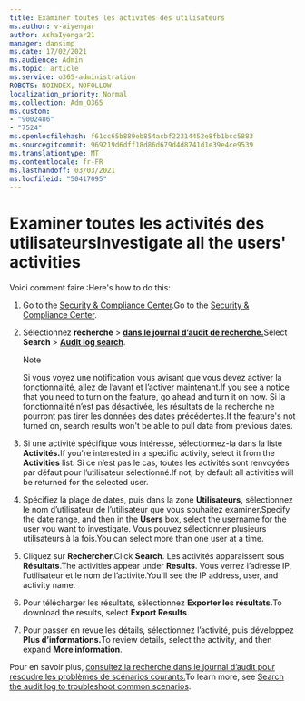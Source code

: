 ```yaml
---
title: Examiner toutes les activités des utilisateurs
ms.author: v-aiyengar
author: AshaIyengar21
manager: dansimp
ms.date: 17/02/2021
ms.audience: Admin
ms.topic: article
ms.service: o365-administration
ROBOTS: NOINDEX, NOFOLLOW
localization_priority: Normal
ms.collection: Adm_O365
ms.custom:
- "9002486"
- "7524"
ms.openlocfilehash: f61cc65b889eb854acbf22314452e8fb1bcc5883
ms.sourcegitcommit: 969219d6dff18d86d679d4d8741d1e39e4ce9539
ms.translationtype: MT
ms.contentlocale: fr-FR
ms.lasthandoff: 03/03/2021
ms.locfileid: "50417095"
---
```

# <a name="investigate-all-the-users-activities"></a><span data-ttu-id="b4d79-102">Examiner toutes les activités des utilisateurs</span><span class="sxs-lookup"><span data-stu-id="b4d79-102">Investigate all the users' activities</span></span>

<span data-ttu-id="b4d79-103">Voici comment faire :</span><span class="sxs-lookup"><span data-stu-id="b4d79-103">Here's how to do this:</span></span>

1. <span data-ttu-id="b4d79-104">Go to the [Security & Compliance Center](https://go.microsoft.com/fwlink/p/?linkid=2077143).</span><span class="sxs-lookup"><span data-stu-id="b4d79-104">Go to the [Security & Compliance Center](https://go.microsoft.com/fwlink/p/?linkid=2077143).</span></span>
1. <span data-ttu-id="b4d79-105">Sélectionnez **recherche**  >  **[dans le journal d’audit de recherche.](https://go.microsoft.com/fwlink/?linkid=2103759)**</span><span class="sxs-lookup"><span data-stu-id="b4d79-105">Select **Search** > **[Audit log search](https://go.microsoft.com/fwlink/?linkid=2103759)**.</span></span>
    > [!NOTE]
    > <span data-ttu-id="b4d79-106">Si vous voyez une notification vous avisant que vous devez activer la fonctionnalité, allez de l’avant et l’activer maintenant.</span><span class="sxs-lookup"><span data-stu-id="b4d79-106">If you see a notice that you need to turn on the feature, go ahead and turn it on now.</span></span> <span data-ttu-id="b4d79-107">Si la fonctionnalité n’est pas désactivée, les résultats de la recherche ne pourront pas tirer les données des dates précédentes.</span><span class="sxs-lookup"><span data-stu-id="b4d79-107">If the feature's not turned on, search results won't be able to pull data from previous dates.</span></span>

1. <span data-ttu-id="b4d79-108">Si une activité spécifique vous intéresse, sélectionnez-la dans la liste **Activités.**</span><span class="sxs-lookup"><span data-stu-id="b4d79-108">If you're interested in a specific activity, select it from the **Activities** list.</span></span> <span data-ttu-id="b4d79-109">Si ce n’est pas le cas, toutes les activités sont renvoyées par défaut pour l’utilisateur sélectionné.</span><span class="sxs-lookup"><span data-stu-id="b4d79-109">If not, by default all activities will be returned for the selected user.</span></span>
1. <span data-ttu-id="b4d79-110">Spécifiez la plage de dates, puis dans la zone **Utilisateurs,** sélectionnez le nom d’utilisateur de l’utilisateur que vous souhaitez examiner.</span><span class="sxs-lookup"><span data-stu-id="b4d79-110">Specify the date range, and then in the **Users** box, select the username for the user you want to investigate.</span></span> <span data-ttu-id="b4d79-111">Vous pouvez sélectionner plusieurs utilisateurs à la fois.</span><span class="sxs-lookup"><span data-stu-id="b4d79-111">You can select more than one user at a time.</span></span>
1. <span data-ttu-id="b4d79-112">Cliquez sur **Rechercher**.</span><span class="sxs-lookup"><span data-stu-id="b4d79-112">Click **Search**.</span></span> <span data-ttu-id="b4d79-113">Les activités apparaissent sous **Résultats**.</span><span class="sxs-lookup"><span data-stu-id="b4d79-113">The activities appear under **Results**.</span></span> <span data-ttu-id="b4d79-114">Vous verrez l’adresse IP, l’utilisateur et le nom de l’activité.</span><span class="sxs-lookup"><span data-stu-id="b4d79-114">You'll see the IP address, user, and activity name.</span></span>
1. <span data-ttu-id="b4d79-115">Pour télécharger les résultats, sélectionnez **Exporter les résultats.**</span><span class="sxs-lookup"><span data-stu-id="b4d79-115">To download the results, select **Export Results**.</span></span>
1. <span data-ttu-id="b4d79-116">Pour passer en revue les détails, sélectionnez l’activité, puis développez **Plus d’informations.**</span><span class="sxs-lookup"><span data-stu-id="b4d79-116">To review details, select the activity, and then expand **More information**.</span></span>

<span data-ttu-id="b4d79-117">Pour en savoir plus, [consultez la recherche dans le journal d’audit pour résoudre les problèmes de scénarios courants.](https://go.microsoft.com/fwlink/?linkid=2103944)</span><span class="sxs-lookup"><span data-stu-id="b4d79-117">To learn more, see [Search the audit log to troubleshoot common scenarios](https://go.microsoft.com/fwlink/?linkid=2103944).</span></span>